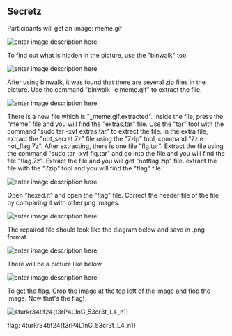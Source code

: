## Secretz

Participants will get an image: meme.gif

![enter image description here](https://lh3.googleusercontent.com/pw/AP1GczPg59iw-TtO3yWvlh5jEFAcfvgOXs0be8PxKLz1m7BR-GCrhtS3dxZBCyXevfby_vtb6NrNK_UQitrlY7VYYtskgElOb4sM4TibQXQn8L970hGYE9LC8WZ2aCvQQbtt_w0iGm6RdMhlA9YEtO_VWW2Q=w1103-h639-s-no-gm)

To find out what is hidden in the picture, use the "binwalk" tool

![enter image description here](https://lh3.googleusercontent.com/pw/AP1GczMb-LSlX8P6C7eC-7S7fl2QLvg1-6aiEXVpLBu9PYYVK0GE5CY_UzKa9MW8LelVADNZrAjZhUDJC6rL4LIdaHzLNVxka2xFjwR2S8q6htqtXgOGY2TARUJRTc0WqV6k7ZslPu3fd84uJgEZ9tB7FCLkzTh96ZuejCsq7Xan3phWhrdygi4hP0jsvZP8tNxBu74AFWTlg-ji2CCIgR_USjCvEhffX3FMYIszrmkaYPTmDO5KSlCHpQ0OXsoBTc3E687VbsMtls6UNvhsDFovWXIxlrkN1PFQjveSFfrzFbfyxzn1qyJCsBYqMd1NLgdBAbjgisVf8tMR5nMALz6qnfJCuNM0m0N28tPsKzaHnbtUnZB74LBcYcemW_Zz3uX2qlbdn7w4Mkjaqt3si6itjMQ1cfGKJuEPj_cjvwKHSTsoMUlgkDWyMASAoxJNeqiw39Y5XrtMHnMWLkezjUwLRWn9lYlLw8snzxa1uyKWoxm5zoVy2jdDy3JOWZ2DUHkIAWPDytwrzz7--zZT0KOfoXn_848xz46IuvWCg8G84WMpC0B2h_ET1LqxUJF3aGh89oqr-p7JxQ13H_kZWRuaEGcWsi4FlxES1gCHYAmuMErR3e6qnkGNdMKHW8UXVyHSvW_KSq5394SxCtOH_ErTIt5i6zYyoztPO7gGWpNtVNJf91blw3dXzxN_6LvuqIswS7fUJJnhwr4crmTBLuZq_gmT2xb90BFlEVJ52sQBDJLgPAhG7uvKxTjCYXnmTJm4pkWDc5nh-nIXz1vzCAWEGq5IXcmW2zHTmXccLq9rMSIWqLIqUm2NuezTHMSMGvP-bA6cd-5oIsBlvqB_cEjn9-ft3Kr0QENqOKrlFrK_yn9outHwHbikDtOmMivkWlOIL8T1W1sDYmr4t7hdolV3sgDRivsLvx0OODegpseUk40xmN-GPcjus3D3RQ=w1249-h262-s-no-gm?authuser=0)

After using binwalk, it was found that there are several zip files in the picture. Use the command "binwalk -e meme.gif" to extract the file.

![enter image description here](https://lh3.googleusercontent.com/pw/AP1GczMRTEBA_ez8sv4lqfBmsrEg0h2qS9t7fAA8i4zxon-nYUW-mZRBL6aRJFe6PYYjFfESRf13K2u7x6dxN5vB9LVniFeLdQq4qwOOnrXGmnXsEoAWDLZgvJqpQJDur1lwGlITZxeMrHdkWRS11I8x-vuXoqs_8wY2xoa0NWe5xIm8Nw4SEyYz4O5C2wG7LoYC17NdyxqXNAvpVirm1a49WCj8dQvREWqVVKuIPtvMK_jxm7fVDQKbeOW21OBDo1ZYwf4DPCXdcwSdwXjwMNz_2dZhdatQ8IYH6X7F5_eSHgDRToHJ1b7kqpCCn6p1F8tCmqQ0bG9DcxQYr3wpkD-hr7erE4V-UYA_KMQdSt8sAJenzrs9uQt9SbrS-OPLlZybjMbHwcEiz-udbVnfBllvXuF3CPoYYyXEjsrhUF1_NKVRhwTKwhQuvbLwHZ0A0jzbaey9ONMm1Lpy9YxZYsZEEH5JQ4u1YOG1r9lyDPyKzodZXhJnwDINoP-9TAmHvOnBgkouOdudWd2rdfitoKobWKAjOu_7_3KNa8oafP8oQn7gW4M6vA2Fyd09_HaCdTOx5JaseufLLNIRbQRJ10nTCwNP-YPQotkAT9USFbWXvS9N-BN9vZ6YXwd0pZxt7lt61T7cqA9q6wskOi3KS2jC4soazHVuz2pAQWaEbC9Hn0ddcx0pA5RQy7sQg1icBZZs5qz52AaCF65r39Evt1gB-TxPOcp1U1UwOaJng73jmVe1HV8ZSh4nJAnNCgVFp7QRkWR0JunM9qWyRIIkN-9Zkd3uGvDXc6ybEeaiveCjpmPUZGYrXFN1n6Cs7h26YqzK-dfIm1IDN5R-SEUIiWFOK45NJ2mrTRXd4oNwU8BVcKHtvt5aguL5fmylIcQNbWAcigVWZaEy6yipmAcW8D2xSJg1maYGTF1tN4FsKWgHpm7K-KfWZwnifRWlXCo=w1264-h261-s-no-gm?authuser=0)

There is a new file which is "_meme.gif.extracted". Inside the file, press the "meme" file and you will find the "extras.tar" file. Use the "tar" tool with the command "sudo tar -xvf extras.tar" to extract the file. In the extra file, extract the "not_secret.7z" file using the "7zip" tool, command "7z e not_flag.7z". After extracting, there is one file "flg.tar". Extract the file using the command "sudo tar -xvf flg.tar" and go into the file and you will find the file "flag.7z". Extract the file and you will get "notflag.zip" file. extract the file with the "7zip" tool and you will find the "flag" file.

![enter image description here](https://lh3.googleusercontent.com/pw/AP1GczN_ROF2_IflbwzQNuSBZtYj23KJpBUBimsEXFuDTDm_ZyT65wWED9zYRuc6r5hYuBCytDFaH9H2R5WMmfUYWAz9cEDI_Es4oma2FSHVppceh2nS9cmsSMSlO4U7huzCDHFUcywpTk49HOzCoTKXeEVPhCN7nN-Y4z0lo8Qq0LRk9WadylGfGb14Qv2hZdaS8DbVaCx7nT6KAr-CU5fi1gai7jmgQX013qjdtJoqTHQkQnVN94Cz_rQjux-gqgZ_dgYCp7IHuk7Rd4G5gZT292pKcUsckfBvRFKOFUnUETUAPbgG69MhD5ePykgKP6NsFp_GEi4Ey4OBKm1EnngfQ9ce8r_q7aSmggTYPFbI3-qhb6uUCSYBtuy653jiM0wVKtafiN504RlN-z1F1kwWBqGo65Y9csekYCjIOK5O8Otdn3QWz9UXvi5Coxwjayws0I-bU0wKc4QnHYQnLyGPW6aM9CPgaNcWLuj259uuqMykIpN6Rm5JytxeLCa-FRz2oTmV1WZ6h4z-hgc-LJvoT6gqNaQYhRYWerhm6nZdkeW0YIGItcbaRhL-44SbzfYPwHGzIlri95X68w-nKQqqtCsGMPkFIFISts2cw5-ZD-m-rbVbTmt--t-tfulkcHXxZ9s5PxD3UbfQbzUHYNQRjVgxcD5c5O2ntzGYoFXKRoU9lR1zjifaVeXyTVg64Yif_Vi02rztYKPOwL1yXnqVbl6xeHd9HmXL6WD6-eBCeoc5BigiXEK8HnhepP27znm6-L1H3EVykkR3mWtlo7efOcsPC6W1Gfai6WuQ2OF0X_b8JSHCqhmKg6b_1p9Px4ZZVPqRBB4jVf__SKcU32euwf_uAfFOEo296qjuKUv8qikM-eXR1Q2Q8YuiziFxI5CE1-jBNICzcoov-JRIB0SSyH-JkC3Ji__oclhhYTxPSXbRxU8dQfxquwQEj6M=w491-h64-s-no-gm?authuser=0)

Open "hexed.it" and open the "flag" file. Correct the header file of the file by comparing it with other png images.

![enter image description here](https://lh3.googleusercontent.com/pw/AP1GczMZE4NdpbPORv0Jb1VcS-zLhPGOsfRJmgiNoDZbQzagpdf_jEpeDGMUWgcchC4YBykQ5ng20J0u6zeIEpko48m0uF82XzmcAKuXItzAvWShRWvtUa3ExJUDPbW_jAyhX8G_jGNku3lKAof2XFfKozkPDVXfa3qdIzp4DwOkpoIOGmv5XHucRlrWTWy8R-EY19cuE1rS5s9toU3m9I27McNHJynhjiR-i3aTCiY4U0rwzva4QGcoaZsiuwWCPvIsffgtVjRGnzSzAtY_2hfn313b40bMSg9XxL8ENW5M5O4FZv8sIVTWZfkRA9vB1IxnLclAPdi41tOuu9fieYnySMQ7cb29vmxGT7f65SYKR05MzRXJii7N677OZSU-OslzedcjcAHuNEt8z2HE26IxhcOWrVapS4RPmpEv4j1Y_-6FqHjfQWVPEMGHkbr7Zf0koG3o1BWIOhV9k5QSuWsl8NkCmbS7P3Fo0RJnzSa04nAFXkU-gGhwP8fT5XAFtKMv-LBMfnLCiuCJrpi7ZEnisVuCpwoN05bwghzkZk5IxzJSsWvsOen1-XGMH94kQGpzesnClXJaMHEaJstefVhr-qWo_owRmOJfq_S6am0ff0a8mFpf3jX6Sr22tMLZ-sKWdC4t3m_nfcjRY_Ea8WkKMyfxhksaB_EsiZDHx67crObI1uvSf3l4U-kaIjGden7qPiclgDpd5U2jzESyTWinbvxtZ0gNAS6GgM_54JPPSacN6sJbgQg4P7Mk4PUuQRZDwSMc37Xf_9r0R5CF5Igkzte6iTuapyYSH38mFr-TNYToT7U9mRzEKDxhI5A33sqEQv7qvOLjDwW-Cgixh10aRrcJc0RoAwPD0bkz_YIFRp6YfnrDir2gZGv9qm4W8Pushuh25k-tY6a7Ot-WKD86oIvonXB8I0SfNzuUnGMp51a1XIECICwXONrT_WM=w599-h303-s-no-gm?authuser=0)

The repaired file should look like the diagram below and save in .png format.

![enter image description here](https://lh3.googleusercontent.com/pw/AP1GczNQmWoA7SAhGeLpCtnzRRBR5dk_u_8UHtXGNlnyVaODv8axs2WRUWCCBM_IZKUxq3jk6HVa0F2TYwGL2gUg-znZwwMLdf2z7P5M16G-5MnXraQ9qWN2rhVHrz3U8VzBkYDoVNi2jzqIco2KRO30I615fp5osD6T43Yu5P0UmDoLKp31eJW6ln8l3kAdp7TnZPO7j0c8TxlMsQPmqDZ-TNv_HXI0qecGKqPAyswsTRHZV3APPfmWpAi6_LCqCMMX7Q2hAARlWjUBOmUZJH22HzeFFa3i_CEUG709ieo-mTg75ggJHZ25lBgEa1d7JymfxH7TmoMU0GcCxfYzib3A4gzbGB0ETxT-fUkxBHzdGUhRKGd9PuElkMy5vEyHnif-b-7V8qx2yV2uY5-4AEwESFdaqylyfYES88fOUEz73BECnefBKm_UScpG6CcgxNXwO9j4UyDavkAwXWrbEUa-alCs4khtNisvZyMP4g-dEUKwNBlP-le1ZDunknGOE3CpzYGms8NPSOLpoJ3KtUY4gWMv5T00NSCOhKDK-SrjRtHGu_WFoqPhZ2y6zd0Szm_CqJ4PigPCI8tGLzQHkuk9IhJ1cwdFVY2qRAGr1ezTi7c6Bksqtaz-WvitzNpj3uho5BvGkhZLMFanIJhNWDGeghXl8BUGXtLhB3OPbnNik2pDfv2f8yNmWdG7YlxOf5-VLkljSLhgbyqbXhTjddOxEiGu1oFBn41hlbZD8qjIrWULaGwjxgFAijRK8X1WfT6MpMt48HmqOSi_87Y-zSd2JL0Hk0Igi4tXc7z1BgFDXq2QutFvIDISRsR3L9gmClkt4GsmrWTYCUCZMHiLiH1GrkHCPGeNb9hj54DW0cCE0HcPF70AZFrgP7JhYcJBwVpOhu-2EwZen8HG4PS0xcAT8_19UZhZjm-es1mcF4CdIjcoa8iS4mXcfxzWatc=w610-h248-s-no-gm?authuser=0)

There will be a picture like below.

![enter image description here](https://lh3.googleusercontent.com/pw/AP1GczN_6tbqqhLD7UOCpSZDSugjB0SQyqwcE-KmK78mqReIIO_ymgJC-It-Mox2s_tmj0MPAx4qB1kec37GmEx8KVpH4gdFNzqaGXtauSP8fFQOJ37D8DeZ_WLpmk27_XSbh3MjwXu36yYFemamlp8vIr2BwYY0f0qwNBf8MixLb80_LFXpAPP0laq9-khB1IzdsXxZD-A0qa_oyq6QQMPkRo5yzmUfpqjBKXhEOVNXtVb6M-dqI__vmd8vz0MMKu2TALcuy39ENFwlc2M_MfMAKRJ11QPjA-BEJVE3ydDpuzPMlSP0P4dOiZNbBo71h-ltod4SU7UFLy0An13VXyTIqOOvMuxcQv7cRIyFh4BdW-xp5gDo1GQYXeXVvVdCyFo9HVq3fYf2Uq2Ba97xR836DgyNcWYWSS6b1CSwF0l-MGJGNOHYo0uhRQ9Y9Fq0GvQQtyYh-Hfkklb7ZhDOGU8Zch5Gk6-QYQwS6CBkxeAmWbia0dwNyq9oCy6zoyGxWL2r388sP2EgGd4LLiXxVPXOlW880QGFN0Nr7b79K3b6IZ-01udhHeZb88lpArClvoN5z3SlUcBwcsvCXo0BgeC_EXqpgch0Bu7Rg5vPRDN3SuhiVhAbHSCmu6Cm5O1-gPKoZLXJ4_UrDDCYdYZMRT5W-n1ut2_alPM7I7v8gRHaEz9Wg8sw937S0B9WwnS3atz_mB3DjYcJIYRhdjyzXx34J2Ej9NaK1kirri1tw9KQCPga8trmNiPOesMM5eOCf0MhQ3CGWl1jMzA_cKI7TiP8db3CzR7v-JndKE6Fv1I_Yp0lIipHlI8kS5N1v03bAQhLVNTzqlIkkmXi5Z7_Xye_9S180aMwVITVyPQBKfpct0OAKk9xVq2ZdTrj8glPW4dd4P4UhrgxMlsvBxBu0fx7bGU7CtjgBcuoVWOWMAhXjs8_939V1c_Apr_bLTo=w958-h958-s-no-gm?authuser=0)

To get the flag. Crop the image at the top left of the image and flop the image. Now that's the flag!

![4turkr34tif24{t3rP4L1nG_53cr3t_L4_n1}](https://lh3.googleusercontent.com/pw/AP1GczMbU4SF0bD_f1AIoNisB7g3y_mTdbRr5Q5gT-O9k1pRIhknzlNyF84gCipeC51KgfIr39FJvn5Cswf1UBOrt5YLSR74x5igMlRMN0Ho5G6R70GLBQs2ffAs8DhPAeO0PBLHBjqB3WkdKcW73FgwLfZzHgPceeb47pvbAe85L7qu7z5Mac6VrPaRl8a49KBES_1enz2ZsNaqugdIJzoWZCw9LLGpgq6hBFXBzopPPKjdLhxg5Mu0NZ2yGLS7Ye57QJmmUAtxiV7LhNyLOFfJHgvkRoIdz5607cTD2oq84-hVKfg1opRVxBPIqyvprXOfa99NvQITeSPBJyc-AySjom3Ll2DByzXcKNfgZJdSST-dojgFHwJrhSIL1Olae878vpFuqBDdxLBtlfXunv5It6VBDvFDB39L0igff-czYS8Qx9dyaNoxjlg0zDjrx-vraRhUourra9agymXieAFBIxLoTQ6T5x9025R2Ncxtv8yNS3go9UM9VIbN2C80D31M_8IfEl-n85NXx9hFQx33urCUARlKXztoVRPrI-rG1OTrdiitisglwjoyaAyVX7CePMxvWaUMlgwpL1huV8LjcWCggYEMGexOrjKOqNz0bZaNHaP8tQIsIiGamVPv1ROtnCnT-9FdkQgZLSI7U7xWQupSdp0CNOv34Snq3SePMoLrN-j7H3sHLT4CC5J_gYxUNR-tKesHp5dcSglIR0w9bZKlNPJ_uwMl3d3s-GJLEsfyJr65tTjchAxbYo-KlJknPH1dpcGRAcUVHDlzVyPNdI-JDnJuG7h_ILIwLpeznFmnDLzrAJv-LZ5UMCR3U-IPy8RA2bAx5AIGrioewr4d09ht9TKQcKLhcjodXfBNrWIHe5RjpTLX3H3dbXav0JbmpKu-qQlw7RBejKyX2NRizSCDw8P3TUXgH9M4shKbmKOxvvi2DqGZ3Kn5D20=w1847-h332-s-no-gm?authuser=0)

 flag:
 4turkr34tif24{t3rP4L1nG_53cr3t_L4_n1}
